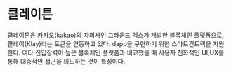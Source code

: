 # 클레이튼

클레이튼은 카카오(kakao)의 자회사인 그라운드 엑스가 개발한 블록체인 플랫폼으로, 클레이(Klay)라는 토큰을 연동하고 있다. dapp을 구현하기 위한 스마트컨트랙을 지원한다. 여타 진입장벽이 높은 블록체인 플랫폼과 비교했을 때 사용자 친화적인 UI,UX를 통해 대중적인 접근을 의도하는 것이 특징이다.
